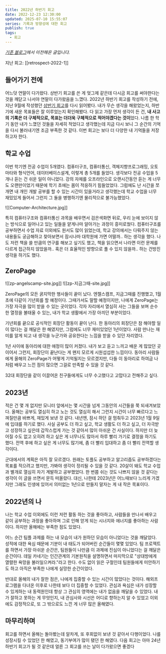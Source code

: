 ```yaml
---
title: 2022년 하반기 회고
date: 2022-12-23 12:30:00
updated: 2025-07-10 15:55:07
series: 기록과 방향성에 대한 회고
publish: true
tags:
  - 회고
---
```


*[기존 블로그](https://choiminjun.netlify.app/blog/retrospect-2022-2)에서 이전해온 글입니다.*

지난 회고: [[retrospect-2022-1]]

## 들어가기 전에
어느덧 연말이 다가왔다. 상반기 회고를 쓴 게 엊그제 같은데 다시금 회고를 써야한다는 것을 깨닫고 나서야 연말이 다가왔음을 느꼈다.
2022년 하반기 회고를 작성하기 전에, 지난 9월에 작성했던 [상반기 회고](https://minjun.blog/retrospect-2022-1)를 다시 읽어봤다. 내가 무슨 생각을 해왔었는지, 하반기에 새운 목표들은 잘 이루었는지 확인해봤다. 다 읽고 가장 먼저 생각이 든 건, **내 사고의 기록은 더 구체적으로, 목표는 더더욱 구체적으로 적어야겠다는 것이**었다. 나름 한 학기 동안 내가 느꼈던 것들을 자세히 적었다고 생각했는데 지금 다시 보니 그 순간의 기억을 다시 불러내기엔 조금 부족한 것 같다. 이번 회고는 보다 더 다양한 내 기억들을 저장하고자 한다.

## 학교 수업
이번 학기엔 전공 수업이 5개였다. 컴퓨터구조, 컴퓨터통신, 객체지향프로그래밍, 오토마타와 형식언어, 데이터베이스설계, 이렇게 총 5개를 들었다. 생각보다 전공 수업을 5개나 듣는 건 쉬운 일이 아니었다. 강의 자체를 오프라인으로 오랜시간동안 듣는 게 너무도 오랜만이었기 때문에 학기 초에는 몸이 적응하기 힘들었었다. 그럼에도 난 시간을 쪼개면 내 개인 개발 공부를 할 수 있는 시간이 있을거라고 생각했는데 학교 수업을 너무 재밌있게 들어서 그런지 그 둘을 병행하기엔 물리적으로 불가능했었다. 

![[Computer-Architecture.jpg]]


특히 컴퓨터구조와 컴퓨터통신 과목을 배우면서 검은색화면 뒤로, 우리 눈에 보이지 않는 방식으로 일어나고 있는 일들을 얕게나마 알아가는 과정이 흥미로웠다. 컴퓨터구조를 공부하면서 수업 자료 이외에도 원서도 많이 읽었는데, 학교 강의에서는 다뤄주지 않는 내용들도 궁금해하고 찾아보면서 잠시나마 대학원에 가면 어떨까.. 하는 생각을 했다. 나도 저런 책을 쓸 만큼의 연구를 해보고 싶기도 했고, 책을 읽으면서 나라면 이런 문제를 다르게 접근하지 않았을까.. 혹은 더 효율적인 뱡향으로 풀 수 있지 않을까.. 하는 건방진 생각을 하기도 했다.

## ZeroPage

![[zp-angelscamp-site.jpg]]
![[zp-지금그때-site.jpg]]


ZeroPage의 모든 굵지막한 행사들이 끝이 났다. 엔젤스캠프, 지금그때를 진행했고, 1월 초에 다같이 기년회를 할 예정이다. 그때가서도 말할 예정이지만, 나에게 ZeroPage는 가장 자극을 많이 받을 수 있는 곳이었다. 각자 자리에서 열심히 사는 그들을 보며 순수한 열정을 불태울 수 있는, 내가 학교 생활에서 가장 아끼던 부분이었다. 

기년회를 끝으로 공식적인 회장단 활동이 끝이 난다. 한 동아리의 회장단은 참 해야할 일이 많다는 걸 깨달은 한 해였지만, 그럼에도 너무 재미있었던 1년이었다. 사람 만나는 재미를 알게 되고 내 생각을 누군가와 공유한다는 느낌을 받을 수 있던 자리였다. 

1년 사이에 동아리에 대한 애정이 많이 커졌다. 내가 보고 듣고 느끼고 배운 게 많았던 곳이어서 그런지, 회장단이 끝난다는 게 왠지 모르게 시원섭섭한 느낌이다. 동아리 사람들에게 올해의 ZeroPage가 어떻게 기억될지는 모르겠지만, 다들 이 동아리로 하여금 나처럼 배우고 느낀 점이 많으면 그걸로 만족할 수 있을 것 같다.

32대 회장단을 같이 이끌어온 친구들에게도 너무 수고했다고 고맙다고 전해주고 싶다.

## 2023년
적은 건 몇 개 없지만 모니터 앞에서는 몇 시간을 넘게 그동안의 시간들을 쭉 되새겨보았다. 올해는 공부도 열심히 하고 노는 것도 열심히 해서 그런지 시간이 너무 빠르다고 느껴질만큼 바쁘게, 재밌게 보낸 것 같다. 내년엔, 잠시 하던 걸 멈춰두고 2023년 1월 9일에 입대를 하기로 했다. 사실 공부도 더 하고 싶고, 학교 생활도 더 하고 싶고, 더 자극받고 성장하고 싶은데 갑작스럽게 가는 것 같아서 많이 아쉬운 건 사실이다. 하지만 더 늦어질 수도 없고 오히려 하고 싶은 게 너무나도 많아서 하루 빨리 가기로 결정을 하기도 했다. 전역 후에 하고 싶은 게 너무도 많기에, 좀 더 빨리 입대하고 좀 더 빨리 전역할 생각이다. 

군대에서의 계획은 아직 잘 모르겠다. 원래는 토플도 공부하고 알고리즘도 공부하겠다는 목표를 적으려고 했지만, 가봐야 생각이 정리될 수 있을 것 같다. 20살이 돼도 학교 수업과 별개로 열심히 자기 계발하고 공부했었다. 한 번쯤 쉬는 것도 나쁘지 않을 것 같다는 생각이 이 글을 쓰면서 문득 떠올랐다. 대신, 나한테 2023년은 어느때보다 느리게 가겠지만 그래도 인생에 있어서 의미없는 1년으로 만들지 말자는 게 내 작은 목표이다.

## 2022년의 나
나는 학교 수업 이외에도 이런 저런 활동 하는 것을 좋아하고, 사람들을 만나서 배우고 같이 공부하는 과정을 좋아하며 그로 인해 얻게 되는 시너지와 에너지를 좋아하는 사람이다. 하지만 올해에는 부족한 점도 있었다. 

어느 순간 팀플 과제를 하는 내 모습이 내가 원하던 모습이 아니었다는 것을 깨달았다. 성적에 대한 욕심 때문에 기분이 내 태도가 되어버린 순간들이 몇몇 있었다. 팀 프로젝트를 하면서 가장 아쉬운 순간은, 팀원들이 나만큼 이 과제에 진심이 아니었다는 걸 깨달은 순간이다. 데일 카네기는 인간관계의 기본원칙을 설명하면서 마지막으로 "상대방에게 열렬한 욕망을 불러일으켜라."라고 한다. 수도 없이 읽은 구절인데 팀원들에게 미안하기도 하고 아직은 부족한 나에게 실망한 순간이었다. 

반대로 올해의 내가 잘한 점은, 나에게 집중할 수 있는 시간이 많았다는 것이다. 해외프로그램을 다녀온 이후로 나한테 보다 더 집중할 수 있었다. 관심과 욕심은 내가 성장할 수 있게하는 내 동력원인데 항상 그 관심의 영역에는 내가 없음을 깨달을 수 있었다. 내가 잘하고 못하는 게 무엇인지, 내 관심사와 시선은 어디로 향하는지 알 수 있었고 이외에도 감정적으로, 또 그 밖으로도 느낀 게 너무 많은 올해였다. 

## 마무리하며
회고를 하면서 올해는 돌아봤는데 알차게, 또 후회없이 보낸 것 같아서 다행이었다. 나를 성장시킬 수 있었던 한 해였고, 동기부여가 많이 됐던 한 해였다. 다음 회고는 아마 24년 하반기 회고가 될 것 같은데 얼른 그 회고를 쓰는 날이 다가왔으면 좋겠다
